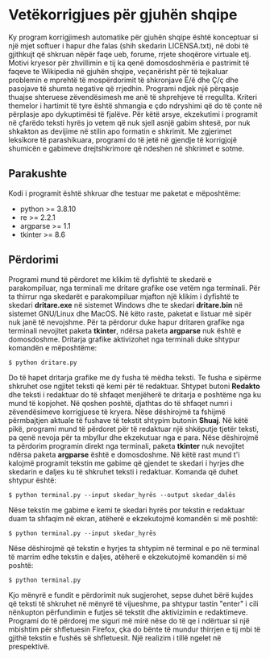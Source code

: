 # Vetëkorrigjues për gjuhën shqipe

Ky program korrigjimesh automatike për gjuhën shqipe është konceptuar si
një mjet softuer i hapur dhe falas (shih skedarin LICENSA.txt), në dobi të
gjithkujt që shkruan nëpër faqe ueb, forume, rrjete shoqërore virtuale etj.
Motivi kryesor për zhvillimin e tij ka qenë domosdoshmëria e pastrimit të
faqeve te Wikipedia në gjuhën shqipe, veçanërisht për të tejkaluar problemin
e mprehtë të mospërdorimit të shkronjave Ë/ë dhe Ç/ç dhe pasojave të shumta 
negative që rrjedhin. Programi ndjek një përqasje thuajse shteruese
zëvendësimesh me anë të shprehjeve të rregullta. Kriteri themelor i hartimit
të tyre është shmangia e çdo ndryshimi që do të çonte në përplasje apo
dykuptimësi të fjalëve. Për këtë arsye, ekzekutimi i programit në çfarëdo 
teksti hyrës jo vetem që nuk sjell asnjë gabim shtesë, por nuk shkakton as 
devijime në stilin apo formatin e shkrimit. Me zgjerimet leksikore të 
parashikuara, programi do të jetë në gjendje të korrigjojë shumicën e
gabimeve drejtshkrimore që ndeshen në shkrimet e sotme.

## Parakushte

Kodi i programit është shkruar dhe testuar me paketat e mëposhtëme:
- python >= 3.8.10
- re >= 2.2.1
- argparse >= 1.1
- tkinter >= 8.6

## Përdorimi

Programi mund të përdoret me klikim të dyfishtë te skedarë e parakompiluar,
nga terminali me dritare grafike ose vetëm nga terminali. Për ta thirrur nga 
skedarët e parakompiluar mjafton një klikim i dyfishtë te skedari **dritare.exe**
në sistemet Windows dhe te skedari **dritare.bin** në sistemet GNU/Linux dhe MacOS.
Në këto raste, paketat e listuar më sipër nuk janë të nevojshme. Për ta përdorur 
duke hapur dritaren grafike nga terminali nevojitet paketa **tkinter**, ndërsa paketa
**argparse** nuk është e domosdoshme. Dritarja grafike aktivizohet nga terminali duke
shtypur komandën e mëposhtëme:

```
$ python dritare.py
```

Do të hapet dritarja grafike me dy fusha të mëdha teksti. Te fusha e sipërme 
shkruhet ose ngjitet teksti që kemi për të redaktuar. Shtypet butoni **Redakto**
dhe teksti i redaktuar do të shfaqet menjëherë te dritarja e poshtëme nga ku 
mund të kopjohet. Në qoshen poshtë, djathtas do të shfaqet numri i 
zëvendësimeve korrigjuese të kryera. Nëse dëshirojmë ta fshijmë përmbajtjen 
aktuale të fushave të tekstit shtypim butonin **Shuaj**. Në këtë pikë, programi 
mund të përdoret për të redaktuar një shkëputje tjetër teksti, pa qenë nevoja 
për ta mbyllur dhe ekzekutuar nga e para. Nëse dëshirojmë ta përdorim 
programin direkt nga terminali, paketa **tkinter** nuk nevojitet ndërsa paketa
**argparse** është e domosdoshme. Në këtë rast mund t'i kalojmë programit tekstin 
me gabime që gjendet te skedari i hyrjes dhe skedarin e daljes ku të shkruhet
teksti i redaktuar. Komanda që duhet shtypur është:

```
$ python terminal.py --input skedar_hyrës --output skedar_dalës
```

Nëse tekstin me gabime e kemi te skedari hyrës por tekstin e redaktuar
duam ta shfaqim në ekran, atëherë e ekzekutojmë komandën si më poshtë:

```
$ python terminal.py --input skedar_hyrës
```

Nëse dëshirojmë që tekstin e hyrjes ta shtypim në terminal e po në 
terminal të marrim edhe tekstin e daljes, atëherë e ekzekutojmë komandën
si më poshtë:

```
$ python terminal.py
```

Kjo mënyrë e fundit e përdorimit nuk sugjerohet, sepse duhet bërë kujdes që
teksti të shkruhet në mënyrë të vijueshme, pa shtypur tastin "enter" i cili
nënkupton përfundimin e futjes së tekstit dhe aktivizimin e redaktimeve.
Programi do të përdorej me siguri më mirë nëse do të qe i ndërtuar si një
mbishtim për shfletuesin Firefox, çka do bënte të mundur thirrjen e tij mbi
të gjithë tekstin e fushës së shfletuesit. Një realizim i tillë ngelet në
prespektivë.
